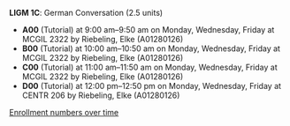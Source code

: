 **LIGM 1C**: German Conversation (2.5 units)

- **A00** (Tutorial) at 9:00 am–9:50 am on Monday, Wednesday, Friday at MCGIL 2322 by Riebeling, Elke (A01280126)
- **B00** (Tutorial) at 10:00 am–10:50 am on Monday, Wednesday, Friday at MCGIL 2322 by Riebeling, Elke (A01280126)
- **C00** (Tutorial) at 11:00 am–11:50 am on Monday, Wednesday, Friday at MCGIL 2322 by Riebeling, Elke (A01280126)
- **D00** (Tutorial) at 12:00 pm–12:50 pm on Monday, Wednesday, Friday at CENTR 206 by Riebeling, Elke (A01280126)

[Enrollment numbers over time](./LIGM1C.tsv)
